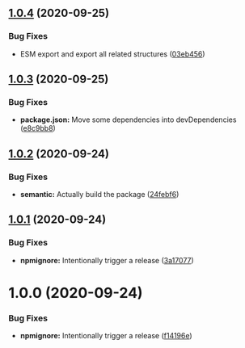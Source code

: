 ## [1.0.4](https://github.com/zaida04/Quizizz.js/compare/v1.0.3...v1.0.4) (2020-09-25)


### Bug Fixes

* ESM export and export all related structures ([03eb456](https://github.com/zaida04/Quizizz.js/commit/03eb4565a6b641f8db685333e8e6cd7e1bce016a))

## [1.0.3](https://github.com/zaida04/Quizizz.js/compare/v1.0.2...v1.0.3) (2020-09-25)


### Bug Fixes

* **package.json:** Move some dependencies into devDependencies ([e8c9bb8](https://github.com/zaida04/Quizizz.js/commit/e8c9bb8cf334d373f243e83921e35b44293acd10))

## [1.0.2](https://github.com/zaida04/Quizizz.js/compare/v1.0.1...v1.0.2) (2020-09-24)


### Bug Fixes

* **semantic:** Actually build the package ([24febf6](https://github.com/zaida04/Quizizz.js/commit/24febf6303b3f02568603d76a8df3550824a7a26))

## [1.0.1](https://github.com/zaida04/Quizizz.js/compare/v1.0.0...v1.0.1) (2020-09-24)


### Bug Fixes

* **npmignore:** Intentionally trigger a release ([3a17077](https://github.com/zaida04/Quizizz.js/commit/3a17077db58a2a1ace617abe83bcf0af4f2b30a3))

# 1.0.0 (2020-09-24)


### Bug Fixes

* **npmignore:** Intentionally trigger a release ([f14196e](https://github.com/zaida04/Quizizz.js/commit/f14196e73a3927ea10eccb49d2b074e4376160a0))
